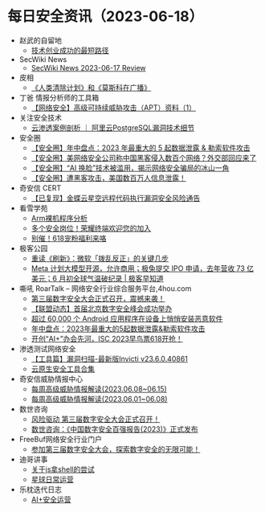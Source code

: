 # 每日安全资讯（2023-06-18）

- 赵武的自留地
  - [技术创业成功的最短路径](https://mp.weixin.qq.com/s?__biz=MjM5NDQ5NjM5NQ==&mid=2651626372&idx=1&sn=1af7a90fcc1998da9ffed994cefcc264&chksm=bd7ed1608a095876adcf66029eccb2217f73f4badb261c9c283f09f77dc815b125c7c4d8c9eb&scene=58&subscene=0#rd)
- SecWiki News
  - [SecWiki News 2023-06-17 Review](http://www.sec-wiki.com/?2023-06-17)
- 皮相
  - [《人类清除计划》和《莫斯科在广播》](https://mp.weixin.qq.com/s?__biz=MzI0NDA5MDYyNA==&mid=2648257146&idx=1&sn=28f852033cbb51c4fe14aa255925b96b&chksm=f14e8015c63909034737687fd787990ee0c86562c27fa793f747c71d4e673157739e03e00050&scene=58&subscene=0#rd)
- 丁爸 情报分析师的工具箱
  - [【网络安全】高级可持续威胁攻击（APT）资料（1）](https://mp.weixin.qq.com/s?__biz=MzI2MTE0NTE3Mw==&mid=2651136884&idx=1&sn=21da1e09cc558359af1bfe3d72d81366&chksm=f1af544ec6d8dd58715b425135a88c59e5d5244da80d8c4b70d1731ce00168c740586fa753a3&scene=58&subscene=0#rd)
- 关注安全技术
  - [云渗透案例剖析 ｜ 阿里云PostgreSQL漏洞技术细节](https://mp.weixin.qq.com/s?__biz=MzA4MDMwMjQ3Mg==&mid=2651868669&idx=1&sn=ef642f2768a34ab4fb8c554297994b3b&chksm=8442b51ab3353c0c93a839c192dba3b0ba711add14cd423dea38feb7abdfc60b557b8fd1fee8&scene=58&subscene=0#rd)
- 安全圈
  - [【安全圈】年中盘点：2023 年最重大的 5 起数据泄露 & 勒索软件攻击](https://mp.weixin.qq.com/s?__biz=MzIzMzE4NDU1OQ==&mid=2652037286&idx=1&sn=d5183f6a3b65219e813400a662346797&chksm=f36fcce6c41845f0f4a57e00b9e3811ddbb32c7831068fef2321dd77ad082154e2b419f89c5f&scene=58&subscene=0#rd)
  - [【安全圈】美网络安全公司称中国黑客侵入数百个网络？外交部回应来了](https://mp.weixin.qq.com/s?__biz=MzIzMzE4NDU1OQ==&mid=2652037286&idx=2&sn=b58c4f7c5c417329b9b5d4bf8c3b6ddc&chksm=f36fcce6c41845f01bb30e0a4bea906985741bedc6d8928521c4e388752a698083fcac4e09da&scene=58&subscene=0#rd)
  - [【安全圈】“AI 换脸”技术被滥用，揭示网络安全骗局的冰山一角](https://mp.weixin.qq.com/s?__biz=MzIzMzE4NDU1OQ==&mid=2652037286&idx=3&sn=d9d9d1b0841107e9802ce04969d6a058&chksm=f36fcce6c41845f0e4b9adea9efb9ff10e8cf5b36c0f87c8206d3706d9154fe2a20bf2d64bd6&scene=58&subscene=0#rd)
  - [【安全圈】遭黑客攻击，美国数百万人信息泄露！](https://mp.weixin.qq.com/s?__biz=MzIzMzE4NDU1OQ==&mid=2652037286&idx=4&sn=67c5f2accaf58c612ead556dd6aa5354&chksm=f36fcce6c41845f018f73a4585a60a03b9b04e8958d976de369cf230649cef42e464e9c38a5a&scene=58&subscene=0#rd)
- 奇安信 CERT
  - [【已复现】金蝶云星空远程代码执行漏洞安全风险通告](https://mp.weixin.qq.com/s?__biz=MzU5NDgxODU1MQ==&mid=2247498942&idx=1&sn=e3e8e72ce2d5ff504170a71bb2b897a2&chksm=fe79d826c90e5130b09487412634a1e5912475cd36498937b040b193975c64d1f3248a0bb87c&scene=58&subscene=0#rd)
- 看雪学苑
  - [Arm裸机程序分析](https://mp.weixin.qq.com/s?__biz=MjM5NTc2MDYxMw==&mid=2458507314&idx=1&sn=8e46e7be590cb439e081693f77fa9b27&chksm=b18ee8b886f961aedd72cd90d5324d3b6af3e08bca22d1a7e8ecaa10ac6d78fe26be13302567&scene=58&subscene=0#rd)
  - [多个安全岗位！荣耀终端欢迎您的加入](https://mp.weixin.qq.com/s?__biz=MjM5NTc2MDYxMw==&mid=2458507314&idx=2&sn=40fe7d595631028ce6310a605b820f20&chksm=b18ee8b886f961ae25e6468c251b55ace7a63d36fee01ef78d12036fa90fa8cc34b52639eff4&scene=58&subscene=0#rd)
  - [别催！618宠粉福利来咯](https://mp.weixin.qq.com/s?__biz=MjM5NTc2MDYxMw==&mid=2458507314&idx=3&sn=9a969d92b802084ee140406bee7735d9&chksm=b18ee8b886f961aeb9c51d59eee1fe388bc57c4389ebdf0d72d05d89d53ffb5e14829b830a34&scene=58&subscene=0#rd)
- 极客公园
  - [重读《刷新》：微软「拨乱反正」的关键几步](https://mp.weixin.qq.com/s?__biz=MTMwNDMwODQ0MQ==&mid=2652995964&idx=1&sn=6da1d986aecf7701fb3f7a712724eecf&chksm=7e54fcca492375dccd00744fb2b5f15732faddbbbc390fa306e3ff649bb2beb4489b23df28a6&scene=58&subscene=0#rd)
  - [Meta 计划大模型开源，允许商用；极兔提交 IPO 申请，去年营收 73 亿美元；6 月初全球气温破纪录 | 极客早知道](https://mp.weixin.qq.com/s?__biz=MTMwNDMwODQ0MQ==&mid=2652995962&idx=1&sn=8f51fca7d189763801eae8b11c9cb677&chksm=7e54fccc492375da6ef10b68847ed3dd18fad9a99fdb80f56fab3123284b089c3d21b8f28f68&scene=58&subscene=0#rd)
- 嘶吼 RoarTalk – 网络安全行业综合服务平台,4hou.com
  - [第三届数字安全大会正式召开，震撼来袭！](https://www.4hou.com/posts/m02n)
  - [【联盟动态】首届北京数字安全峰会成功举办](https://www.4hou.com/posts/8zoW)
  - [超过 60,000 个 Android 应用程序在设备上悄悄安装恶意软件](https://www.4hou.com/posts/PKY2)
  - [年中盘点：2023年最重大的5起数据泄露&amp;勒索软件攻击](https://www.4hou.com/posts/kj7K)
  - [开创“AI+”办会先河，ISC 2023早鸟票618开抢！](https://www.4hou.com/posts/lkvV)
- 渗透测试网络安全
  - [【工具篇】漏洞扫描-最新版Invicti v23.6.0.40861](https://mp.weixin.qq.com/s?__biz=MzkwMTE4NDM5NA==&mid=2247486384&idx=1&sn=bd17ca3ce203445eca014892aa6a8b5f&chksm=c0b9e555f7ce6c437dbd93bf2ac507d0f8e212188a061b664edb261903949ffdf41240178f6c&scene=58&subscene=0#rd)
  - [云原生安全工具合集](https://mp.weixin.qq.com/s?__biz=MzkwMTE4NDM5NA==&mid=2247486384&idx=2&sn=3fb59a3b07cd0fbcb4b64c6bf0b8d0f4&chksm=c0b9e555f7ce6c434c51afcb190bb6b4173ee24f7eb19347c5e98ad0932e5a3db8b04c0d3e25&scene=58&subscene=0#rd)
- 奇安信威胁情报中心
  - [每周高级威胁情报解读(2023.06.08~06.15)](https://mp.weixin.qq.com/s?__biz=MzI2MDc2MDA4OA==&mid=2247506764&idx=1&sn=1bbd1a0583775fc3d38b560e955dc917&chksm=ea662c3bdd11a52d04cca7b33d2be66e88ea41c6c12edd042b66a1b595e28e6e6ab589f961d1&scene=58&subscene=0#rd)
  - [每周高级威胁情报解读(2023.06.01~06.08)](https://mp.weixin.qq.com/s?__biz=MzI2MDc2MDA4OA==&mid=2247506764&idx=2&sn=a237450ca5db1a51f3ec3660e72008d0&chksm=ea662c3bdd11a52d77804bfa0ec840e0277e616d1c9c6bcdfbc9e0d1236360a654e6aee4240f&scene=58&subscene=0#rd)
- 数世咨询
  - [风险驱动 第三届数字安全大会正式召开！](https://mp.weixin.qq.com/s?__biz=MzkxNzA3MTgyNg==&mid=2247498970&idx=1&sn=2ff90da92b663d81416c85cb50a57c55&chksm=c1448e67f63307712ed2b20262163aa907849f802037d48e6f757cfee38bd46266ca959bf083&scene=58&subscene=0#rd)
  - [数世咨询：《中国数字安全百强报告(2023)》正式发布](https://mp.weixin.qq.com/s?__biz=MzkxNzA3MTgyNg==&mid=2247498970&idx=2&sn=89cd15d56ec585f0655f63853225d300&chksm=c1448e67f6330771b7e84e5f56ee5738f77102c9b45e5b53f8b2153f3dcf05fc1997282a7087&scene=58&subscene=0#rd)
- FreeBuf网络安全行业门户
  - [参加第三届数字安全大会，探索数字安全的无限可能！](https://www.freebuf.com/fevents/369781.html)
- 迪哥讲事
  - [关于js拿shell的尝试](https://mp.weixin.qq.com/s?__biz=MzIzMTIzNTM0MA==&mid=2247490024&idx=1&sn=62c5f36eba5026349c50c3048d70f227&chksm=e8a6138bdfd19a9dd90211772845b8e6a9bf68f55e1d7b814417d76cb9971ef92fc02017cdd1&scene=58&subscene=0#rd)
  - [星球日常运营](https://mp.weixin.qq.com/s?__biz=MzIzMTIzNTM0MA==&mid=2247490024&idx=2&sn=97c9b3d1aa10137c103eb51740bd3770&chksm=e8a6138bdfd19a9df72365834d240abe8e9167dc0b7d170ac99333f3fab29dc8da7531ec8c87&scene=58&subscene=0#rd)
- 乐枕迭代日志
  - [AI+安全运营](https://mp.weixin.qq.com/s?__biz=MzA3NTMyNDg3OQ==&mid=2652519592&idx=1&sn=7888e870a992434f3e4f0f905d70d145&chksm=849cd008b3eb591e3c2dc73a21818614088cf3bc100b967cb2974753890061cce5c0fb959f97&scene=58&subscene=0#rd)
